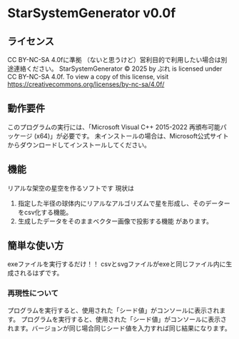 # StarSystemGenerator v0.0f

## ライセンス
CC BY-NC-SA 4.0fに準拠
（ないと思うけど）営利目的で利用したい場合は別途連絡ください。
StarSystemGenerator  © 2025 by ぷれ is licensed under CC BY-NC-SA 4.0f. To view a copy of this license, visit https://creativecommons.org/licenses/by-nc-sa/4.0f/

## 動作要件 
このプログラムの実行には、「Microsoft Visual C++ 2015-2022 再頒布可能パッケージ (x64)」が必要です。 未インストールの場合は、Microsoft公式サイトからダウンロードしてインストールしてください。

## 機能
リアルな架空の星空を作るソフトです
現状は
1. 指定した半径の球体内にリアルなアルゴリズムで星を形成し、そのデーターをcsv化する機能。
2. 生成したデータをそのままベクター画像で投影する機能
があります。

## 簡単な使い方
exeファイルを実行するだけ！！
csvとsvgファイルがexeと同じファイル内に生成されるはずです。

### 再現性について
プログラムを実行すると、使用された「シード値」がコンソールに表示されます。
プログラムを実行すると、使用された「シード値」がコンソールに表示されます。バージョンが同じ場合同じシード値を入力すれば同じ結果になります。
